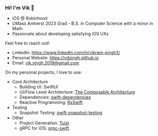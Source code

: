 ### Hi! I'm Vik 👋

- iOS @ Robinhood
- UMass Amherst 2023 Grad - B.S. in Computer Science with a minor in Math
- Passionate about developing satisfying iOS UXs

Feel free to reach out!
- LinkedIn: https://www.linkedin.com/in/vikram-singh3/
- Personal Website: https://vdsingh.github.io
- Email: vik.singh.2019@gmail.com

On my personal projects, I love to use:
- Core Architecture
  - Building UI: SwiftUI
  - UI/Flow Level Architecture: [The Composable Architecture](https://github.com/pointfreeco/swift-composable-architecture)
  - Dependencies: [swift-dependencies](https://github.com/pointfreeco/swift-dependencies)
  - Reactive Programming: [RxSwift](https://github.com/ReactiveX/RxSwift)
- Testing
  - Snapshot Testing: [swift-snapshot-testing](https://github.com/pointfreeco/swift-snapshot-testing)
- Other
  - Project Generation: [Tuist](https://github.com/tuist/tuist)
  - gRPC for iOS: [grpc-swift](https://github.com/grpc/grpc-swift)
